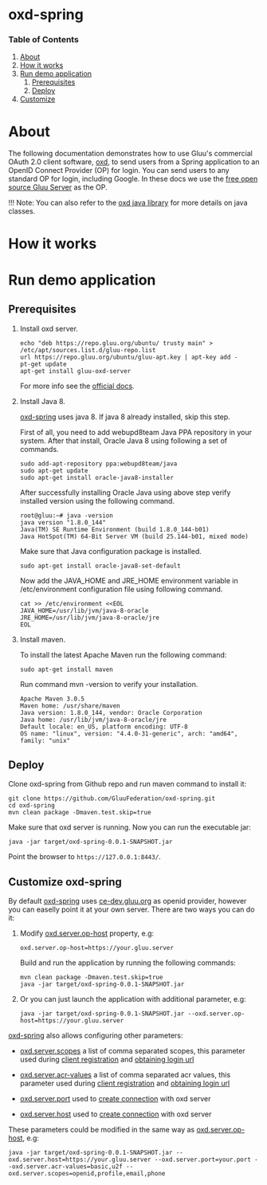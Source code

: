 # oxd-spring <!-- intro -->
### Table of Contents 
1. [About](https://github.com/GluuFederation/oxd-spring#about)
2. [How it works](https://github.com/GluuFederation/oxd-spring#how-it-works)
3. [Run demo application](https://github.com/GluuFederation/oxd-spring#run-demo-application)
    1. [Prerequisites](https://github.com/GluuFederation/oxd-spring#prerequisites)
    2. [Deploy](https://github.com/GluuFederation/oxd-spring#deploy)
4. [Customize](https://github.com/GluuFederation/oxd-spring#customize-oxd-spring)

# About
The following documentation demonstrates how to use Gluu's commercial OAuth 2.0 client software, 
[oxd](http://oxd.gluu.org), to send users from a Spring application to an OpenID Connect Provider 
(OP) for login. You can send users to any standard OP for login, including Google. 
In these docs we use the [free open source Gluu Server](http://gluu.org/gluu-server) as the OP.

!!! Note:
    You can also refer to the [oxd java library](https://gluu.org/docs/oxd/latest/libraries/java/) for more details on java classes.
  
# How it works

# Run demo application

## Prerequisites
1. Install oxd server.

    ```
    echo "deb https://repo.gluu.org/ubuntu/ trusty main" > /etc/apt/sources.list.d/gluu-repo.list
    url https://repo.gluu.org/ubuntu/gluu-apt.key | apt-key add -
    pt-get update
    apt-get install gluu-oxd-server
    ```
    For more info see the [official docs](https://gluu.org/docs/oxd/install/).
2. Install Java 8.

    [oxd-spring](https://github.com/GluuFederation/oxd-spring) uses java 8. If java 8 already installed, skip this step.

    First of all, you need to add webupd8team Java PPA repository in your system. After that install, Oracle Java 8 using following a set of commands.
    ```
    sudo add-apt-repository ppa:webupd8team/java
    sudo apt-get update
    sudo apt-get install oracle-java8-installer
    ```

    After successfully installing Oracle Java using above step verify installed version using the following command.
    ```
    root@gluu:~# java -version
    java version "1.8.0_144"
    Java(TM) SE Runtime Environment (build 1.8.0_144-b01)
    Java HotSpot(TM) 64-Bit Server VM (build 25.144-b01, mixed mode)
    ```

    Make sure that Java configuration package is installed.
    ```
    sudo apt-get install oracle-java8-set-default
    ```

    Now add the JAVA_HOME and JRE_HOME environment variable in /etc/environment configuration file using following command.
    ```
    cat >> /etc/environment <<EOL
    JAVA_HOME=/usr/lib/jvm/java-8-oracle
    JRE_HOME=/usr/lib/jvm/java-8-oracle/jre
    EOL
    ```
3. Install maven.

    To install the latest Apache Maven run the following command: 
    ```
    sudo apt-get install maven
    ```
    Run command mvn -version to verify your installation.
    ```
    Apache Maven 3.0.5
    Maven home: /usr/share/maven
    Java version: 1.8.0_144, vendor: Oracle Corporation
    Java home: /usr/lib/jvm/java-8-oracle/jre
    Default locale: en_US, platform encoding: UTF-8
    OS name: "linux", version: "4.4.0-31-generic", arch: "amd64", family: "unix"
    ```
## Deploy
Clone oxd-spring from Github repo and run maven command to install it:
```
git clone https://github.com/GluuFederation/oxd-spring.git
cd oxd-spring 
mvn clean package -Dmaven.test.skip=true
```
Make sure that oxd server is running. Now you can run the executable jar:
```
java -jar target/oxd-spring-0.0.1-SNAPSHOT.jar
```

Point the browser to `https://127.0.0.1:8443/`. 

## Customize oxd-spring
By default [oxd-spring](https://github.com/GluuFederation/oxd-spring) uses [ce-dev.gluu.org](https://ce-dev.gluu.org) as openid provider, however you can easelly point it at your own server. There are two ways you can do it:
1. Modify [oxd.server.op-host](https://github.com/GluuFederation/oxd-spring/blob/master/src/main/resources/application.properties#L19) property, e.g:
    ```
    oxd.server.op-host=https://your.gluu.server
    ```
    Build and run the application by running the following commands:
    ```
    mvn clean package -Dmaven.test.skip=true
    java -jar target/oxd-spring-0.0.1-SNAPSHOT.jar
    ```
2. Or you can just launch the application with additional parameter, e.g:
    ```
    java -jar target/oxd-spring-0.0.1-SNAPSHOT.jar --oxd.server.op-host=https://your.gluu.server
    ```
[oxd-spring](https://github.com/GluuFederation/oxd-spring) also allows configuring other parameters:
- [oxd.server.scopes](https://github.com/GluuFederation/oxd-spring/blob/master/src/main/resources/application.properties#L23) a list of comma separated scopes, this parameter used during [client registration](https://github.com/GluuFederation/oxd-spring/blob/master/src/main/java/org/xdi/oxd/spring/service/OxdServiceImpl.java#L55) and [obtaining login url](https://github.com/GluuFederation/oxd-spring/blob/master/src/main/java/org/xdi/oxd/spring/service/OxdServiceImpl.java#L83)

- [oxd.server.acr-values](https://github.com/GluuFederation/oxd-spring/blob/master/src/main/resources/application.properties#L22) a list of comma separated acr values, this parameter used during [client registration](https://github.com/GluuFederation/oxd-spring/blob/master/src/main/java/org/xdi/oxd/spring/service/OxdServiceImpl.java#L55) and [obtaining login url](https://github.com/GluuFederation/oxd-spring/blob/master/src/main/java/org/xdi/oxd/spring/service/OxdServiceImpl.java#L83)

- [oxd.server.port](https://github.com/GluuFederation/oxd-spring/blob/master/src/main/resources/application.properties#L21) used to [create connection](https://github.com/GluuFederation/oxd-spring/blob/master/src/main/java/org/xdi/oxd/spring/service/OxdServiceImpl.java#L43) with oxd server

- [oxd.server.host](https://github.com/GluuFederation/oxd-spring/blob/master/src/main/resources/application.properties#L20) used to [create connection](https://github.com/GluuFederation/oxd-spring/blob/master/src/main/java/org/xdi/oxd/spring/service/OxdServiceImpl.java#L43) with oxd server

These parameters could be modified in the same way as [oxd.server.op-host](https://github.com/GluuFederation/oxd-spring/blob/master/src/main/resources/application.properties#L19), e.g:
```
java -jar target/oxd-spring-0.0.1-SNAPSHOT.jar --oxd.server.host=https://your.gluu.server --oxd.server.port=your.port --oxd.server.acr-values=basic,u2f --oxd.server.scopes=openid,profile,email,phone
```
